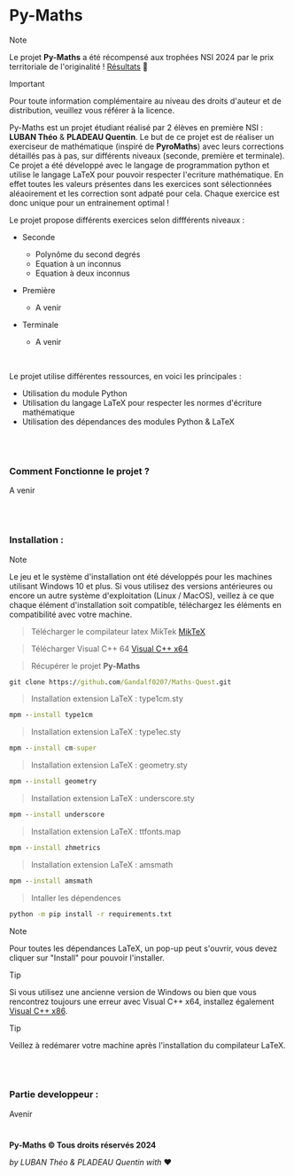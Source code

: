 # Py-Maths

> [!NOTE]
> Le projet **Py-Maths** a été récompensé aux trophées NSI 2024 par le prix territoriale de l'originalité ! [Résultats](https://trophees-nsi.fr/resultats-2024) :tada:

> [!IMPORTANT]
> Pour toute information complémentaire au niveau des droits d'auteur et de distribution, veuillez vous référer à la licence.

Py-Maths est un projet étudiant réalisé par 2 élèves en première NSI : **LUBAN Théo** & **PLADEAU Quentin**. Le but de ce projet est de réaliser un exerciseur de mathématique (inspiré de **PyroMaths**) avec leurs corrections détaillés pas à pas, sur différents niveaux (seconde, première et terminale). Ce projet a été développé avec le langage de programmation python et utilise le langage LaTeX pour pouvoir respecter l'ecriture mathématique. En effet toutes les valeurs présentes dans les exercices sont sélectionnées aléaoirement et les correction sont adpaté pour cela. Chaque exercice est donc unique pour un entrainement optimal !

Le projet propose différents exercices selon diffférents niveaux : 
- Seconde
  - Polynôme du second degrés
  - Equation à un inconnus
  - Equation à deux inconnus
 
- Première
  - A venir

- Terminale
  - A venir

<br>

 Le projet utilise différentes ressources, en voici les principales : 
- Utilisation du module Python
- Utilisation du langage LaTeX pour respecter les normes d'écriture mathématique
- Utilisation des dépendances des modules Python & LaTeX

<br> </br>
### Comment Fonctionne le projet ?

A venir

<br> </br>

### Installation :

> [!NOTE]
> Le jeu et le système d'installation ont été développés pour les machines utilisant Windows 10 et plus.
> Si vous utilisez des versions antérieures ou encore un autre système d'exploitation (Linux / MacOS), veillez à ce que chaque élément d'installation soit compatible, téléchargez les éléments en compatibilité avec votre machine.

  > Télécharger le compilateur latex MikTek
  [MikTeX](https://miktex.org/download)

  > Télécharger Visual C++ 64
  [Visual C++ x64](https://learn.microsoft.com/en-us/cpp/windows/latest-supported-vc-redist?view=msvc-170)

  > Récupérer le projet **Py-Maths**
  ```cmd
  git clone https://github.com/Gandalf0207/Maths-Quest.git
  ```
  > Installation extension LaTeX : type1cm.sty
  ```cmd
  mpm --install type1cm
  ```
  > Installation extension LaTeX : type1ec.sty
  ```cmd
  mpm --install cm-super
  ```
  > Installation extension LaTeX : geometry.sty
  ```cmd
  mpm --install geometry
  ```
  > Installation extension LaTeX : underscore.sty
  ```cmd
  mpm --install underscore
  ```
  > Installation extension LaTeX : ttfonts.map
  ```cmd
  mpm --install zhmetrics
  ```
  > Installation extension LaTeX : amsmath
  ```cmd
  mpm --install amsmath
  ```
  > Intaller les dépendences
  ```cmd
  python -m pip install -r requirements.txt
  ```

> [!NOTE]
> Pour toutes les dépendances LaTeX, un pop-up peut s'ouvrir, vous devez cliquer sur "Install" pour pouvoir l'installer.

> [!TIP]
> Si vous utilisez une ancienne version de Windows ou bien que vous rencontrez toujours une erreur avec Visual C++ x64, installez également [Visual C++ x86](https://learn.microsoft.com/en-us/cpp/windows/latest-supported-vc-redist?view=msvc-170).

> [!TIP]
> Veillez à redémarer votre machine après l'installation du compilateur LaTeX.

<br> </br>

### Partie developpeur :

Avenir



#
__Py-Maths © Tous droits réservés 2024__

*by LUBAN Théo & PLADEAU Quentin with* :heart: 
